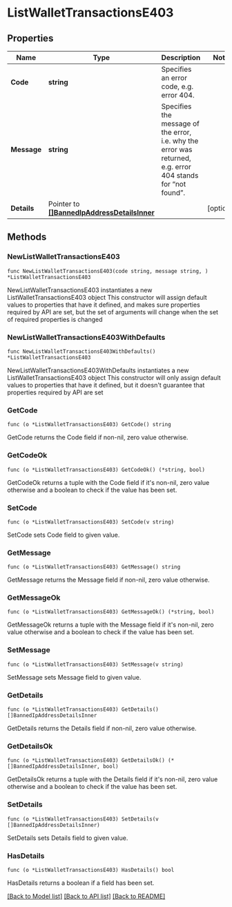 # ListWalletTransactionsE403

## Properties

Name | Type | Description | Notes
------------ | ------------- | ------------- | -------------
**Code** | **string** | Specifies an error code, e.g. error 404. | 
**Message** | **string** | Specifies the message of the error, i.e. why the error was returned, e.g. error 404 stands for “not found”. | 
**Details** | Pointer to [**[]BannedIpAddressDetailsInner**](BannedIpAddressDetailsInner.md) |  | [optional] 

## Methods

### NewListWalletTransactionsE403

`func NewListWalletTransactionsE403(code string, message string, ) *ListWalletTransactionsE403`

NewListWalletTransactionsE403 instantiates a new ListWalletTransactionsE403 object
This constructor will assign default values to properties that have it defined,
and makes sure properties required by API are set, but the set of arguments
will change when the set of required properties is changed

### NewListWalletTransactionsE403WithDefaults

`func NewListWalletTransactionsE403WithDefaults() *ListWalletTransactionsE403`

NewListWalletTransactionsE403WithDefaults instantiates a new ListWalletTransactionsE403 object
This constructor will only assign default values to properties that have it defined,
but it doesn't guarantee that properties required by API are set

### GetCode

`func (o *ListWalletTransactionsE403) GetCode() string`

GetCode returns the Code field if non-nil, zero value otherwise.

### GetCodeOk

`func (o *ListWalletTransactionsE403) GetCodeOk() (*string, bool)`

GetCodeOk returns a tuple with the Code field if it's non-nil, zero value otherwise
and a boolean to check if the value has been set.

### SetCode

`func (o *ListWalletTransactionsE403) SetCode(v string)`

SetCode sets Code field to given value.


### GetMessage

`func (o *ListWalletTransactionsE403) GetMessage() string`

GetMessage returns the Message field if non-nil, zero value otherwise.

### GetMessageOk

`func (o *ListWalletTransactionsE403) GetMessageOk() (*string, bool)`

GetMessageOk returns a tuple with the Message field if it's non-nil, zero value otherwise
and a boolean to check if the value has been set.

### SetMessage

`func (o *ListWalletTransactionsE403) SetMessage(v string)`

SetMessage sets Message field to given value.


### GetDetails

`func (o *ListWalletTransactionsE403) GetDetails() []BannedIpAddressDetailsInner`

GetDetails returns the Details field if non-nil, zero value otherwise.

### GetDetailsOk

`func (o *ListWalletTransactionsE403) GetDetailsOk() (*[]BannedIpAddressDetailsInner, bool)`

GetDetailsOk returns a tuple with the Details field if it's non-nil, zero value otherwise
and a boolean to check if the value has been set.

### SetDetails

`func (o *ListWalletTransactionsE403) SetDetails(v []BannedIpAddressDetailsInner)`

SetDetails sets Details field to given value.

### HasDetails

`func (o *ListWalletTransactionsE403) HasDetails() bool`

HasDetails returns a boolean if a field has been set.


[[Back to Model list]](../README.md#documentation-for-models) [[Back to API list]](../README.md#documentation-for-api-endpoints) [[Back to README]](../README.md)


